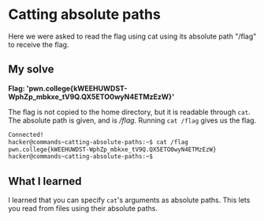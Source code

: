 # Catting absolute paths

Here we were asked to read the flag using cat using its absolute path "/flag" to receive the flag.

## My solve
**Flag: 'pwn.college{kWEEHUWDST-WphZp_mbkxe_tV9Q.QX5ETO0wyN4ETMzEzW}'**

The flag is not copied to the home directory, but it is readable through ``cat``. The absolute path is given, and is */flag*. Running ``cat /flag`` gives us the flag.

```bash
Connected!
hacker@commands~catting-absolute-paths:~$ cat /flag
pwn.college{kWEEHUWDST-WphZp_mbkxe_tV9Q.QX5ETO0wyN4ETMzEzW}
hacker@commands~catting-absolute-paths:~$ 
```

## What I learned

I learned that you can specify ``cat``'s arguments as absolute paths. This lets you read from files using their absolute paths. 


